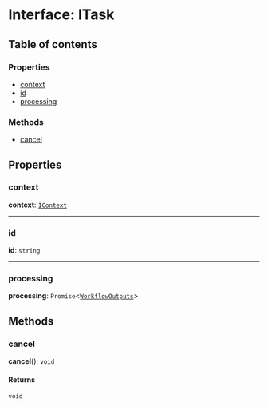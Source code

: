 # Interface: ITask

## Table of contents

### Properties

* [context](/en/auto-docs/interface/interfaces/ITask.md#context)
* [id](/en/auto-docs/interface/interfaces/ITask.md#id)
* [processing](/en/auto-docs/interface/interfaces/ITask.md#processing)

### Methods

* [cancel](/en/auto-docs/interface/interfaces/ITask.md#cancel)

## Properties

### context

**context**: [`IContext`](/en/auto-docs/interface/interfaces/IContext.md)

***

### id

**id**: `string`

***

### processing

**processing**: `Promise`<[`WorkflowOutputs`](/en/auto-docs/interface/types/WorkflowOutputs.md)>

## Methods

### cancel

**cancel**(): `void`

#### Returns

`void`
